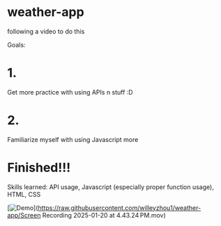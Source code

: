 # weather-app

following a video to do this

Goals:
# 1. 
Get more practice with using APIs n stuff :D
# 2.
Familiarize myself with using Javascript more

# Finished!!!
Skills learned:
API usage, Javascript (especially proper function usage), HTML, CSS

[![Demo](https://raw.githubusercontent.com/willeyzhou1/weather-app/thumbnail.jpg)](https://raw.githubusercontent.com/willeyzhou1/weather-app/Screen Recording 2025-01-20 at 4.43.24 PM.mov)